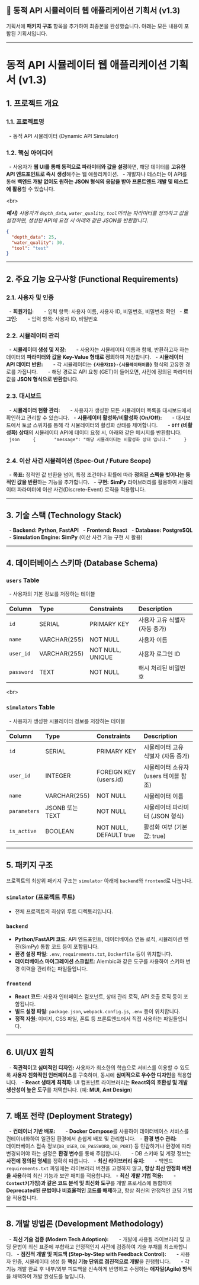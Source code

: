 ## 📄 동적 API 시뮬레이터 웹 애플리케이션 기획서 (v1.3)

기획서에 **패키지 구조** 항목을 추가하여 최종본을 완성했습니다. 아래는 모든 내용이 포함된 기획서입니다.

-----

# **동적 API 시뮬레이터 웹 애플리케이션 기획서 (v1.3)**

## **1. 프로젝트 개요**

### **1.1. 프로젝트명**

  - 동적 API 시뮬레이터 (Dynamic API Simulator)

### **1.2. 핵심 아이디어**

  - 사용자가 **웹 UI를 통해 동적으로 파라미터와 값을 설정**하면, 해당 데이터를 **고유한 API 엔드포인트로 즉시 생성**해주는 웹 애플리케이션.
  - 개발자나 테스터는 이 API를 통해 **백엔드 개발 없이도 원하는 JSON 형식의 응답을 받아 프론트엔드 개발 및 테스트에 활용**할 수 있습니다.

\<br\>

***예시)***
*사용자가 `depth_data`, `water_quality`, `tool`이라는 파라미터를 정의하고 값을 설정하면, 생성된 API에 요청 시 아래와 같은 JSON을 반환합니다.*

```json
{
  "depth_data": 25,
  "water_quality": 30,
  "tool": "test"
}
```

-----

## **2. 주요 기능 요구사항 (Functional Requirements)**

### **2.1. 사용자 및 인증**

  - **회원가입:**
      - 입력 항목: 사용자 이름, 사용자 ID, 비밀번호, 비밀번호 확인
  - **로그인:**
      - 입력 항목: 사용자 ID, 비밀번호

### **2.2. 시뮬레이터 관리**

  - **시뮬레이터 생성 및 저장:**
      - 사용자는 시뮬레이터 이름과 함께, 반환하고자 하는 데이터의 **파라미터와 값을 Key-Value 형태로 정의**하여 저장합니다.
  - **시뮬레이터 API 데이터 반환:**
      - 각 시뮬레이터는 **`{사용자ID}-{시뮬레이터이름}`** 형식의 고유한 경로를 가집니다.
      - 해당 경로로 API 요청 (GET)이 들어오면, 사전에 정의된 파라미터 값을 **JSON 형식으로 반환**합니다.

### **2.3. 대시보드**

  - **시뮬레이터 현황 관리:**
      - 사용자가 생성한 모든 시뮬레이터 목록을 대시보드에서 확인하고 관리할 수 있습니다.
  - **시뮬레이터 활성화/비활성화 (On/Off):**
      - 대시보드에서 토글 스위치를 통해 각 시뮬레이터의 활성화 상태를 제어합니다.
      - **`Off` (비활성화) 상태**의 시뮬레이터 API에 데이터 요청 시, 아래와 같은 메시지를 반환합니다.
        ` json     {       "message": "해당 시뮬레이터는 비활성화 상태 입니다."     }      `

### **2.4. 이산 사건 시뮬레이션 (Spec-Out / Future Scope)**

  - **목표:** 정적인 값 반환을 넘어, 특정 조건이나 확률에 따라 **정의된 스펙을 벗어나는 동적인 값을 반환**하는 기능을 추가합니다.
  - **구현:** **SimPy** 라이브러리를 활용하여 시뮬레이터 파라미터에 이산 사건(Discrete-Event) 로직을 적용합니다.

-----

## **3. 기술 스택 (Technology Stack)**

  - **Backend:** **Python**, **FastAPI**
  - **Frontend:** **React**
  - **Database:** **PostgreSQL**
  - **Simulation Engine:** **SimPy** (이산 사건 기능 구현 시 활용)

-----

## **4. 데이터베이스 스키마 (Database Schema)**

### **`users` Table**

  - 사용자의 기본 정보를 저장하는 테이블

| Column | Type | Constraints | Description |
| :--- | :--- | :--- |:---|
| `id` | SERIAL | PRIMARY KEY | 사용자 고유 식별자 (자동 증가) |
| `name` | VARCHAR(255) | NOT NULL | 사용자 이름 |
| `user_id`| VARCHAR(255) | NOT NULL, UNIQUE | 사용자 로그인 ID |
| `password`| TEXT | NOT NULL | 해시 처리된 비밀번호 |

\<br\>

### **`simulators` Table**

  - 사용자가 생성한 시뮬레이터 정보를 저장하는 테이블

| Column | Type | Constraints | Description |
| :--- | :--- | :--- |:---|
| `id` | SERIAL | PRIMARY KEY | 시뮬레이터 고유 식별자 (자동 증가) |
| `user_id` | INTEGER | FOREIGN KEY (users.id) | 시뮬레이터 소유자 (users 테이블 참조) |
| `name` | VARCHAR(255) | NOT NULL | 시뮬레이터 이름 |
| `parameters`| JSONB 또는 TEXT | NOT NULL | 시뮬레이터 파라미터 (JSON 형식) |
| `is_active`| BOOLEAN | NOT NULL, DEFAULT true | 활성화 여부 (기본값: true) |

-----

## **5. 패키지 구조**

프로젝트의 최상위 패키지 구조는 `simulator` 아래에 `backend`와 `frontend`로 나눕니다.

### **`simulator` (프로젝트 루트)**

  * 전체 프로젝트의 최상위 루트 디렉토리입니다.

### **`backend`**

  * **Python/FastAPI 코드**: API 엔드포인트, 데이터베이스 연동 로직, 시뮬레이션 엔진(SimPy) 통합 코드 등이 포함됩니다.
  * **환경 설정 파일**: `.env`, `requirements.txt`, `Dockerfile` 등이 위치합니다.
  * **데이터베이스 마이그레이션 스크립트**: Alembic과 같은 도구를 사용하여 스키마 변경 이력을 관리하는 파일들입니다.

### **`frontend`**

  * **React 코드**: 사용자 인터페이스 컴포넌트, 상태 관리 로직, API 호출 로직 등이 포함됩니다.
  * **빌드 설정 파일**: `package.json`, `webpack.config.js`, `.env` 등이 위치합니다.
  * **정적 자원**: 이미지, CSS 파일, 폰트 등 프론트엔드에서 직접 사용하는 파일들입니다.

-----

## **6. UI/UX 원칙**

  - **직관적이고 심미적인 디자인:** 사용자가 최소한의 학습으로 서비스를 이용할 수 있도록 **사용자 친화적인 인터페이스**를 구축하며, 동시에 **심미적으로 우수한 디자인**을 적용합니다.
  - **React 생태계 최적화:** UI 컴포넌트 라이브러리는 **React와의 호환성 및 개발 생산성이 높은 도구**를 채택합니다. (예: **MUI**, **Ant Design**)

-----

## **7. 배포 전략 (Deployment Strategy)**

  - **컨테이너 기반 배포:**
      - **Docker Compose**를 사용하여 데이터베이스 서비스를 컨테이너화하여 일관된 환경에서 손쉽게 배포 및 관리합니다.
  - **환경 변수 관리:**
      - 데이터베이스 접속 정보(`DB_USER`, `DB_PASSWORD`, `DB_PORT`) 등 민감하거나 환경에 따라 변경되어야 하는 설정은 **환경 변수**를 통해 주입합니다.
      - DB 스키마 및 계정 정보는 **사전에 정의된 명세**를 정확히 따릅니다.
  - **최신 라이브러리 유지:**
      - 백엔드 `requirements.txt` 파일에는 라이브러리 버전을 고정하지 않고, **항상 최신 안정화 버전을 사용**하여 최신 기능과 보안 패치를 적용합니다.
  - **최신 개발 기법 적용:**
      - **`Context7`(가칭)과 같은 코드 분석 및 최신화 도구**를 개발 프로세스에 통합하여 **Deprecated된 문법이나 비효율적인 코드를 배제**하고, 항상 최신의 안정적인 코딩 기법을 적용합니다.

-----

## **8. 개발 방법론 (Development Methodology)**

  - **최신 기술 검증 (Modern Tech Adoption):**
      - 개발에 사용될 라이브러리 및 코딩 문법이 최신 표준에 부합하고 안정적인지 사전에 검증하여 기술 부채를 최소화합니다.
  - **점진적 개발 및 피드백 (Step-by-Step with Feedback Control):**
      - 사용자 인증, 시뮬레이터 생성 등 **핵심 기능 단위로 점진적으로 개발**을 진행합니다.
      - 각 기능 개발 완료 후 내부/외부 피드백을 신속하게 반영하고 수정하는 **애자일(Agile) 방식**을 채택하여 개발 완성도를 높입니다.